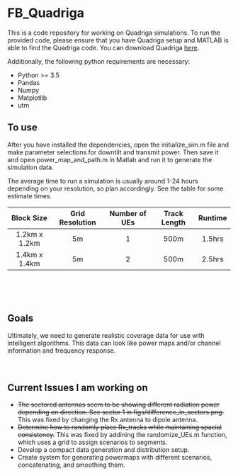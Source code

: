 # FB_Quadriga
  This is a code repository for working on Quadriga simulations. To run the provided code, please ensure that you have Quadriga setup and MATLAB is able to find the Quadriga code. You can download Quadriga  <a href="https://quadriga-channel-model.de/">here</a>.
  
  Additionally, the following python requirements are necessary:
  <ul>
  <li> Python >= 3.5 </li>
  <li> Pandas </li>
  <li> Numpy </li>
  <li> Matplotlib </li>
  <li> utm </li>
  </ul>
  
 ## To use
  After you have installed the dependencies, open the initialize_sim.m file and make parameter selections for downtilt and transmit power. Then
  save it and open power_map_and_path.m in Matlab and run it to generate the simulation data.


  The average time to run a simulation is usually around 1-24 hours depending on your resolution, so plan accordingly. See the table for some estimate times.
  
  |   Block Size  | Grid Resolution | Number of UEs | Track Length | Runtime |
|:-------------:|:---------------:|:-------------:|:------------:|:-------:|
| 1.2km x 1.2km |        5m       |       1       |     500m     |   1.5hrs  |
|  1.4km x 1.4km|         5m      |       2       |     500m     |   2.5hrs  |

  </br></br></br>

## Goals
  Ultimately, we need to generate realistic coverage data for use with intelligent algorithms. This data can look like power maps and/or channel information and frequency response. 
  </br></br></br>

## Current Issues I am working on
<ul>
  <li> <s>The sectored antennas seem to be showing different radiation power depending on direction. See sector 1 in figs/difference_in_sectors.png.</s> This was fixed by changing the Rx antenna to dipole antenna. </li>
  <li> <s>Determine how to randomly place Rx_tracks while maintaining spacial consistency.</s> This was fixed by addining the randomize_UEs.m function, which uses a grid to assign scenarios to segments. </li>
  <li> Develop a compact data generation and distribution setup. </li>
  <li> Create system for generating powermaps with different scenarios, concatenating, and smoothing them. </li>
</ul>

  
